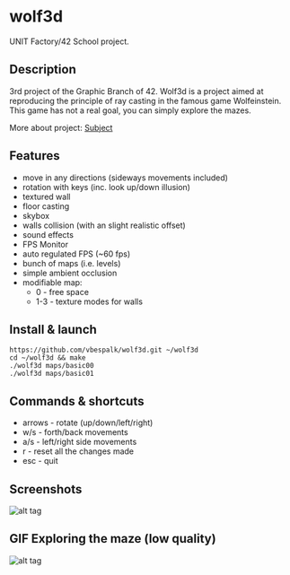 # wolf3d

UNIT Factory/42 School project.

## Description

3rd project of the Graphic Branch of 42. Wolf3d is a project aimed at reproducing the principle of ray casting in the famous game Wolfeinstein.
This game has not a real goal, you can simply explore the mazes.

More about project: [Subject](https://github.com/vbespalk/wolf3d/blob/master/wolf3d.en.pdf)


## Features

- move in any directions (sideways movements included)
- rotation with keys (inc. look up/down illusion)
- textured wall
- floor casting
- skybox
- walls collision (with an slight realistic offset)
- sound effects
- FPS Monitor
- auto regulated FPS (~60 fps)
- bunch of maps (i.e. levels)
- simple ambient occlusion
- modifiable map:
  - 0 - free space
  - 1-3 - texture modes for walls

## Install & launch

```
https://github.com/vbespalk/wolf3d.git ~/wolf3d
cd ~/wolf3d && make
./wolf3d maps/basic00
./wolf3d maps/basic01
```

## Commands & shortcuts

- arrows - rotate (up/down/left/right)
- w/s - forth/back movements
- a/s - left/right side movements
- r - reset all the changes made
- esc - quit

## Screenshots
![alt tag](https://github.com/vbespalk/wolf3d/blob/master/screenshots/screenshot.jpg)

## GIF Exploring the maze (low quality)

![alt tag](https://github.com/vbespalk/wolf3d/blob/master/screenshots/wolf.gif)
